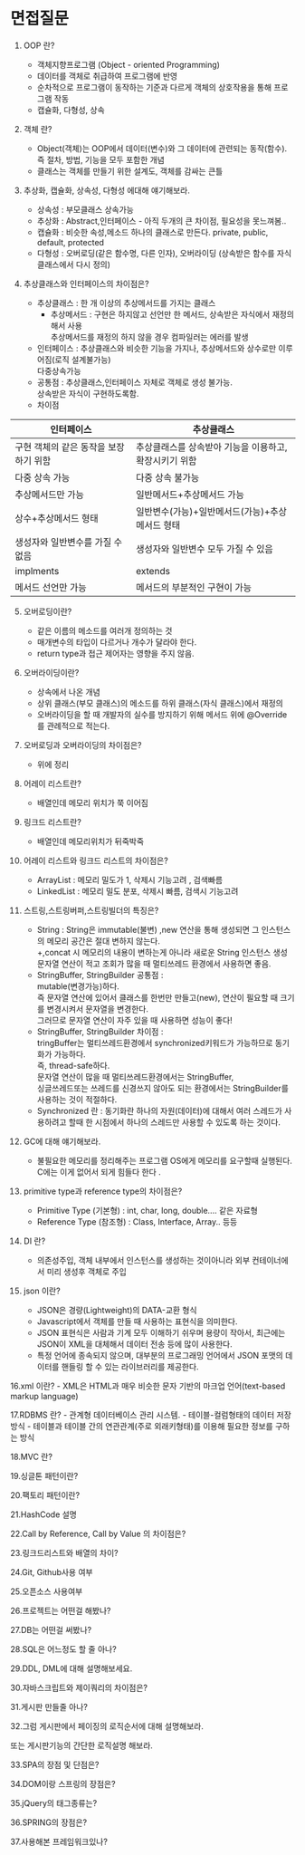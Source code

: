# 면접질문

1. OOP 란?  
    - 객체지향프로그램 (Object - oriented Programming)
    - 데이터를 객체로 취급하여 프로그램에 반영
    - 순차적으로 프로그램이 동작하는 기준과 다르게 객체의 상호작용을 통해 프로그램 작동
    - 캡슐화, 다형성, 상속

2. 객체 란?  
    - Object(객체)는 OOP에서 데이터(변수)와 그 데이터에 관련되는 동작(함수). 즉 절차, 방법, 기능을 모두 포함한 개념
    - 클래스는 객체를 만들기 위한 설계도, 객체를 감싸는 큰틀

3. 추상화, 캡슐화, 상속성, 다형성 에대해 얘기해보라.  
    - 상속성 : 부모클래스 상속가능  
    - 추상화 : Abstract,인터페이스 - 아직 두개의 큰 차이점, 필요성을 못느껴봄..  
    - 캡슐화 : 비슷한 속성,메소드 하나의 클래스로 만든다. private, public, default, protected  
    - 다형성 : 오버로딩(같은 함수명, 다른 인자), 오버라이딩 (상속받은 함수를 자식클래스에서 다시 정의)  

4. 추상클래스와 인터페이스의 차이점은?
    - 추상클래스 : 한 개 이상의 추상메서드를 가지는 클래스 
        - 추상메서드 : 구현은 하지않고 선언만 한 메서드, 상속받은 자식에서 재정의해서 사용  
                      추상메서드를 재정의 하지 않을 경우 컴파일러는 에러를 발생
    - 인터페이스 : 추상클래스와 비슷한 기능을 가지나, 추상메서드와 상수로만 이루어짐(로직 설계불가능)  
                  다중상속가능
    - 공통점 : 추상클래스,인터페이스 자체로 객체로 생성 불가능.  
               상속받은 자식이 구현하도록함.
    - 차이점  
    
|  <center>인터페이스</center> |  <center>추상클래스</center> |
|:--------|:--------|
|구현 객체의 같은 동작을 보장하기 위함 | 추상클래스를 상속받아 기능을 이용하고, 확장시키기 위함 |  
|다중 상속 가능 | 다중 상속 불가능 |
|추상메서드만 가능 | 일반메서드+추상메서드 가능|
|상수+추상메서드 형태 | 일반변수(가능)+일반메서드(가능)+추상메서드 형태 |
|생성자와 일반변수를 가질 수 없음 | 생성자와 일반변수 모두 가질 수 있음 |
|implments | extends |
|메서드 선언만 가능 | 메서드의 부분적인 구현이 가능 |

5.  오버로딩이란?  
    - 같은 이름의 메소드를 여러개 정의하는 것
    - 매개변수의 타입이 다르거나 개수가 달라야 한다.
    * return type과 접근 제어자는 영향을 주지 않음.

6. 오버라이딩이란?  
    - 상속에서 나온 개념
    - 상위 클래스(부모 클래스)의 메소드를 하위 클래스(자식 클래스)에서 재정의
    - 오버라이딩을 할 때 개발자의 실수를 방지하기 위해 메서드 위에 @Override 를 관례적으로 적는다.
    
7. 오버로딩과 오버라이딩의 차이점은?
    - 위에 정리 
    
8. 어레이 리스트란?  
    - 배열인데 메모리 위치가 쭉 이어짐

9. 링크드 리스트란?
    - 배열인데 메모리위치가 뒤죽박죽 

10. 어레이 리스트와 링크드 리스트의 차이점은?
    - ArrayList : 메모리 밀도가 1, 삭제시 기능고려 , 검색빠름
    - LinkedList : 메모리 밀도 분포, 삭제시 빠름, 검색시 기능고려

11. 스트링,스트링버퍼,스트링빌더의 특징은?
    - String : String은 immutable(불변) ,new 연산을 통해 생성되면 그 인스턴스의 메모리 공간은 절대 변하지 않는다.  
               +,concat 시 메모리의 내용이 변하는게 아니라 새로운 String 인스턴스 생성  
               문자열 연산이 적고 조회가 많을 때 멀티쓰레드 환경에서 사용하면 좋음.  
    - StringBuffer, StringBuilder 공통점 :   
            mutable(변경가능)하다.  
            즉 문자열 연산에 있어서 클래스를 한번만 만들고(new), 연산이 필요할 때 크기를 변경시켜서 문자열을 변경한다.  
            그러므로 문자열 연산이 자주 있을 때 사용하면 성능이 좋다!  
    - StringBuffer, StringBuilder 차이점 :   
            tringBuffer는 멀티쓰레드환경에서 synchronized키워드가 가능하므로 동기화가 가능하다.   
            즉, thread-safe하다.  
            문자열 연산이 많을 때 멀티쓰레드환경에서는 StringBuffer,   
            싱글쓰레드또는 쓰레드를 신경쓰지 않아도 되는 환경에서는 StringBuilder를 사용하는 것이 적절하다.  
    - Synchronized 란 : 
            동기화란 하나의 자원(데이터)에 대해서 여러 스레드가 사용하려고 할때 한 시점에서 하나의 스레드만 사용할 수 있도록 하는 것이다.   

12. GC에 대해 얘기해보라.
    - 불필요한 메모리를 정리해주는 프로그램
      OS에게 메모리를 요구할때 실행된다.
      C에는 이게 없어서 되게 힘들다 한다 .

13. primitive type과 reference type의 차이점은?
    - Primitive Type (기본형) : int, char, long, double.... 같은 자료형
    - Reference Type (참조형) : Class, Interface, Array.. 등등 

14. DI 란?
    - 의존성주입, 객체 내부에서 인스턴스를 생성하는 것이아니라 외부 컨테이너에서 미리 생성후 객체로 주입

15. json 이란?
    - JSON은 경량(Lightweight)의 DATA-교환 형식
    - Javascript에서 객체를 만들 때 사용하는 표현식을 의미한다.
    - JSON 표현식은 사람과 기계 모두 이해하기 쉬우며 용량이 작아서, 최근에는 JSON이 XML을 대체해서 데이터 전송 등에 많이 사용한다.
    - 특정 언어에 종속되지 않으며, 대부분의 프로그래밍 언어에서 JSON 포맷의 데이터를 핸들링 할 수 있는 라이브러리를 제공한다.


16.xml 이란?
    - XML은 HTML과 매우 비슷한 문자 기반의 마크업 언어(text-based markup language)

17.RDBMS 란?
     - 관계형 데이터베이스 관리 시스템.
     - 테이블-컬럼형태의 데이터 저장 방식
     - 테이블과 테이블 간의 연관관계(주로 외래키형태)를 이용해 필요한 정보를 구하는 방식

18.MVC 란?

19.싱글톤 패턴이란?

20.팩토리 패턴이란?

21.HashCode 설명

22.Call by Reference, Call by Value 의 차이점은?

23.링크드리스트와 배열의 차이?

24.Git, Github사용 여부

25.오픈소스 사용여부

26.프로젝트는 어떤걸 해봤나?

27.DB는 어떤걸 써봤나?

28.SQL은 어느정도 할 줄 아나?

29.DDL, DML에 대해 설명해보세요.

30.자바스크립트와 제이쿼리의 차이점은?

31.게시판 만들줄 아나?

32.그럼 게시판에서 페이징의 로직순서에 대해 설명해보라.

또는 게시판기능의 간단한 로직설명 해보라.

33.SPA의 장점 및 단점은?

34.DOM이랑 스프링의 장점은?

35.jQuery의 태그종류는?

36.SPRING의 장점은?

37.사용해본 프레임워크있나?
